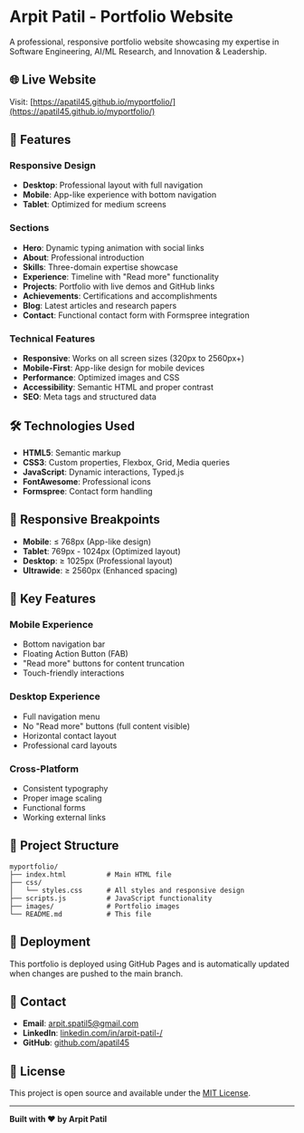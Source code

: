 # Arpit Patil - Portfolio Website

A professional, responsive portfolio website showcasing my expertise in Software Engineering, AI/ML Research, and Innovation & Leadership.

## 🌐 Live Website
Visit: [https://apatil45.github.io/myportfolio/](https://apatil45.github.io/myportfolio/)

## 🚀 Features

### **Responsive Design**
- **Desktop**: Professional layout with full navigation
- **Mobile**: App-like experience with bottom navigation
- **Tablet**: Optimized for medium screens

### **Sections**
- **Hero**: Dynamic typing animation with social links
- **About**: Professional introduction
- **Skills**: Three-domain expertise showcase
- **Experience**: Timeline with "Read more" functionality
- **Projects**: Portfolio with live demos and GitHub links
- **Achievements**: Certifications and accomplishments
- **Blog**: Latest articles and research papers
- **Contact**: Functional contact form with Formspree integration

### **Technical Features**
- **Responsive**: Works on all screen sizes (320px to 2560px+)
- **Mobile-First**: App-like design for mobile devices
- **Performance**: Optimized images and CSS
- **Accessibility**: Semantic HTML and proper contrast
- **SEO**: Meta tags and structured data

## 🛠️ Technologies Used

- **HTML5**: Semantic markup
- **CSS3**: Custom properties, Flexbox, Grid, Media queries
- **JavaScript**: Dynamic interactions, Typed.js
- **FontAwesome**: Professional icons
- **Formspree**: Contact form handling

## 📱 Responsive Breakpoints

- **Mobile**: ≤ 768px (App-like design)
- **Tablet**: 769px - 1024px (Optimized layout)
- **Desktop**: ≥ 1025px (Professional layout)
- **Ultrawide**: ≥ 2560px (Enhanced spacing)

## 🎯 Key Features

### **Mobile Experience**
- Bottom navigation bar
- Floating Action Button (FAB)
- "Read more" buttons for content truncation
- Touch-friendly interactions

### **Desktop Experience**
- Full navigation menu
- No "Read more" buttons (full content visible)
- Horizontal contact layout
- Professional card layouts

### **Cross-Platform**
- Consistent typography
- Proper image scaling
- Functional forms
- Working external links

## 📁 Project Structure

```
myportfolio/
├── index.html          # Main HTML file
├── css/
│   └── styles.css      # All styles and responsive design
├── scripts.js          # JavaScript functionality
├── images/             # Portfolio images
└── README.md           # This file
```

## 🚀 Deployment

This portfolio is deployed using GitHub Pages and is automatically updated when changes are pushed to the main branch.

## 📧 Contact

- **Email**: arpit.spatil5@gmail.com
- **LinkedIn**: [linkedin.com/in/arpit-patil-/](https://linkedin.com/in/arpit-patil-/)
- **GitHub**: [github.com/apatil45](https://github.com/apatil45)

## 📄 License

This project is open source and available under the [MIT License](LICENSE).

---

**Built with ❤️ by Arpit Patil**
